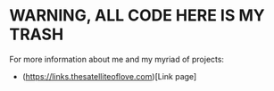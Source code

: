 # WARNING, ALL CODE HERE IS MY TRASH

For more information about me and my myriad of projects:

* (https://links.thesatelliteoflove.com)[Link page]



<!---
philskents/philskents is a ✨ special ✨ repository because its `README.md` (this file) appears on your GitHub profile.
You can click the Preview link to take a look at your changes.
--->

